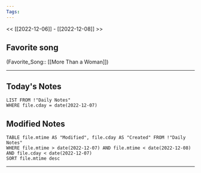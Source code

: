 ```yaml
---
Tags:
---
```

<< [[2022-12-06]] - [[2022-12-08]] >>
## Favorite song
(Favorite_Song:: [[More Than a Woman]])
___
## Today's Notes
```dataview
LIST FROM !"Daily Notes"
WHERE file.cday = date(2022-12-07)
```
## Modified Notes
```dataview
TABLE file.mtime AS "Modified", file.cday AS "Created" FROM !"Daily Notes" 
WHERE file.mtime > date(2022-12-07) AND file.mtime < date(2022-12-08) AND file.cday < date(2022-12-07)
SORT file.mtime desc
```
___
